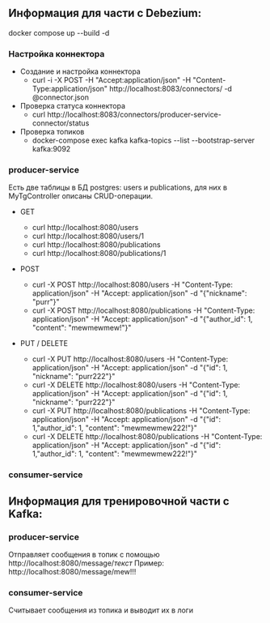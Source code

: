 ## Информация для части с Debezium:
docker compose up --build -d

### Настройка коннектора
* Создание и настройка коннектора
    *  curl -i -X POST -H "Accept:application/json" -H "Content-Type:application/json" http://localhost:8083/connectors/ -d @connector.json
* Проверка статуса коннектора
    *  curl http://localhost:8083/connectors/producer-service-connector/status
* Проверка топиков
    *  docker-compose exec kafka kafka-topics --list --bootstrap-server kafka:9092

### producer-service
Есть две таблицы в БД postgres: users и publications, для них в MyTgController описаны CRUD-операции.
* GET
    * curl http://localhost:8080/users
    * curl http://localhost:8080/users/1
    * curl http://localhost:8080/publications
    * curl http://localhost:8080/publications/1
    
* POST
    * curl -X POST http://localhost:8080/users -H "Content-Type: application/json" -H "Accept: application/json" -d "{\"nickname\": \"purr\"}" 
    * curl -X POST http://localhost:8080/publications -H "Content-Type: application/json" -H "Accept: application/json" -d "{\"author_id\": 1, \"content\": \"mewmewmew!\"}"

* PUT / DELETE
    * curl -X PUT http://localhost:8080/users -H "Content-Type: application/json" -H "Accept: application/json" -d "{\"id\": 1, \"nickname\": \"purr222\"}"
    * curl -X DELETE http://localhost:8080/users -H "Content-Type: application/json" -H "Accept: application/json" -d "{\"id\": 1, \"nickname\": \"purr222\"}"
    * curl -X PUT http://localhost:8080/publications -H "Content-Type: application/json" -H "Accept: application/json" -d "{\"id\": 1,\"author_id\": 1, \"content\": \"mewmewmew222!\"}"
    * curl -X DELETE http://localhost:8080/publications -H "Content-Type: application/json" -H "Accept: application/json" -d "{\"id\": 1,\"author_id\": 1, \"content\": \"mewmewmew222!\"}"

### consumer-service

## Информация для тренировочной части с Kafka:
### producer-service
Отправляет сообщения в топик с помощью http://localhost:8080/message/*текст*
Пример:
http://localhost:8080/message/mew!!!

### consumer-service
Считывает сообщения из топика и выводит их в логи
